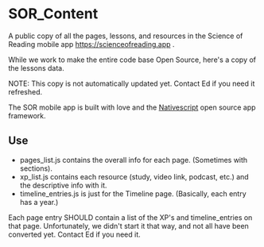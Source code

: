 # SOR_Content
A public copy of all the pages, lessons, and resources in the Science of Reading mobile app https://scienceofreading.app .

While we work to make the entire code base Open Source, here's a copy of the lessons data. 

NOTE: This copy is not automatically updated yet. Contact Ed if you need it refreshed.

The SOR mobile app is built with love and the [Nativescript](https://nativescript.org) open source app framework.

## Use
* pages_list.js contains the overall info for each page. (Sometimes with sections).
* xp_list.js contains each resource (study, video link, podcast, etc.) and the descriptive info with it.
* timeline_entries.js is just for the Timeline page. (Basically, each entry has a year.)

Each page entry SHOULD contain a list of the XP's and timeline_entries on that page. Unfortunately, we didn't start it that way, and not all have been converted yet. Contact Ed if you need it.

